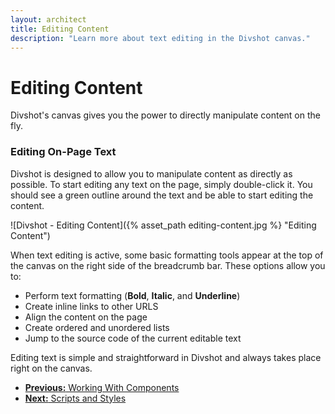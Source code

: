```yaml
---
layout: architect
title: Editing Content
description: "Learn more about text editing in the Divshot canvas."
---
```


# Editing Content

<p class='lead'>Divshot's canvas gives you the power to directly manipulate content on the fly.</p>

### Editing On-Page Text

Divshot is designed to allow you to manipulate content as directly as possible. To start editing any text on the page, simply double-click it. You should see a green outline around the text and be able to start editing the content.

![Divshot - Editing Content]({% asset_path editing-content.jpg %} "Editing Content")

When text editing is active, some basic formatting tools appear at the top of the canvas on the right side of the breadcrumb bar. These options allow you to:

* Perform text formatting (**Bold**, **Italic**, and **Underline**)
* Create inline links to other URLS
* Align the content on the page
* Create ordered and unordered lists
* Jump to the source code of the current editable text

Editing text is simple and straightforward in Divshot and always takes place right on the canvas.

<ul class="pager">
  <li><a href="/architect/guides/components"><b>Previous:</b> Working With Components</a></li>
  <li><a href="/architect/guides/scripts-and-styles"><b>Next:</b> Scripts and Styles</a></li>
</ul>